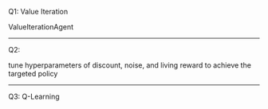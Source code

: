 Q1: Value Iteration

ValueIterationAgent

---

Q2:

tune hyperparameters of discount, noise, and living reward to achieve the targeted policy

---

Q3: Q-Learning
